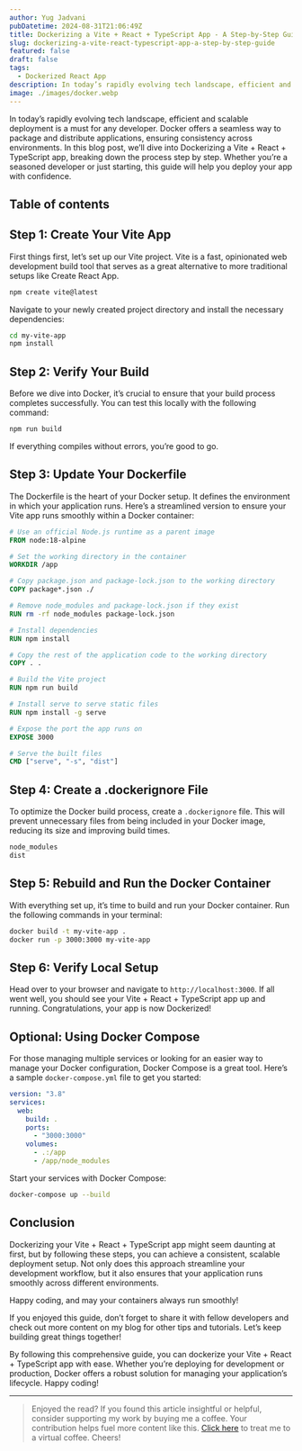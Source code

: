 ```yaml
---
author: Yug Jadvani
pubDatetime: 2024-08-31T21:06:49Z
title: Dockerizing a Vite + React + TypeScript App - A Step-by-Step Guide
slug: dockerizing-a-vite-react-typescript-app-a-step-by-step-guide
featured: false
draft: false
tags:
  - Dockerized React App
description: In today’s rapidly evolving tech landscape, efficient and scalable deployment is a must for any developer. Docker offers a seamless way to package and distribute applications, ensuring consistency across environments.
image: ./images/docker.webp
---
```


In today’s rapidly evolving tech landscape, efficient and scalable deployment is a must for any developer. Docker offers a seamless way to package and distribute applications, ensuring consistency across environments. In this blog post, we’ll dive into Dockerizing a Vite + React + TypeScript app, breaking down the process step by step. Whether you’re a seasoned developer or just starting, this guide will help you deploy your app with confidence.

## Table of contents

## Step 1: Create Your Vite App

First things first, let’s set up our Vite project. Vite is a fast, opinionated web development build tool that serves as a great alternative to more traditional setups like Create React App.

```bash
npm create vite@latest
```

Navigate to your newly created project directory and install the necessary dependencies:

```bash
cd my-vite-app
npm install
```

## Step 2: Verify Your Build

Before we dive into Docker, it’s crucial to ensure that your build process completes successfully. You can test this locally with the following command:

```bash
npm run build
```

If everything compiles without errors, you’re good to go.

## Step 3: Update Your Dockerfile

The Dockerfile is the heart of your Docker setup. It defines the environment in which your application runs. Here’s a streamlined version to ensure your Vite app runs smoothly within a Docker container:

```dockerfile
# Use an official Node.js runtime as a parent image
FROM node:18-alpine

# Set the working directory in the container
WORKDIR /app

# Copy package.json and package-lock.json to the working directory
COPY package*.json ./

# Remove node_modules and package-lock.json if they exist
RUN rm -rf node_modules package-lock.json

# Install dependencies
RUN npm install

# Copy the rest of the application code to the working directory
COPY . .

# Build the Vite project
RUN npm run build

# Install serve to serve static files
RUN npm install -g serve

# Expose the port the app runs on
EXPOSE 3000

# Serve the built files
CMD ["serve", "-s", "dist"]
```

## Step 4: Create a .dockerignore File

To optimize the Docker build process, create a `.dockerignore` file. This will prevent unnecessary files from being included in your Docker image, reducing its size and improving build times.

```bash
node_modules
dist
```

## Step 5: Rebuild and Run the Docker Container

With everything set up, it’s time to build and run your Docker container. Run the following commands in your terminal:

```bash
docker build -t my-vite-app .
docker run -p 3000:3000 my-vite-app
```

## Step 6: Verify Local Setup

Head over to your browser and navigate to `http://localhost:3000`. If all went well, you should see your Vite + React + TypeScript app up and running. Congratulations, your app is now Dockerized!

## Optional: Using Docker Compose

For those managing multiple services or looking for an easier way to manage your Docker configuration, Docker Compose is a great tool. Here’s a sample `docker-compose.yml` file to get you started:

```yml
version: "3.8"
services:
  web:
    build: .
    ports:
      - "3000:3000"
    volumes:
      - .:/app
      - /app/node_modules
```

Start your services with Docker Compose:

```bash
docker-compose up --build
```

## Conclusion

Dockerizing your Vite + React + TypeScript app might seem daunting at first, but by following these steps, you can achieve a consistent, scalable deployment setup. Not only does this approach streamline your development workflow, but it also ensures that your application runs smoothly across different environments.

Happy coding, and may your containers always run smoothly!

If you enjoyed this guide, don’t forget to share it with fellow developers and check out more content on my blog for other tips and tutorials. Let’s keep building great things together!

By following this comprehensive guide, you can dockerize your Vite + React + TypeScript app with ease. Whether you’re deploying for development or production, Docker offers a robust solution for managing your application’s lifecycle. Happy coding!

---

> Enjoyed the read? If you found this article insightful or helpful, consider supporting my work by buying me a coffee. Your contribution helps fuel more content like this. [Click here](https://buymeacoffee.com/yugjadvani9) to treat me to a virtual coffee. Cheers!
